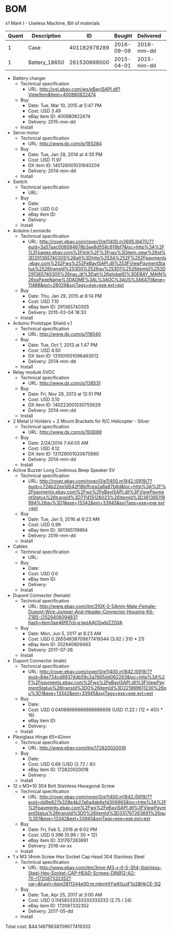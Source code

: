 # BOM
x1 Mark I - Useless Machine, Bill of materials

| Quant | Description        | ID             | Bought     | Delivered  | Unit | Charge | Taxes |   Cost |
|-------|--------------------|----------------|------------|------------|------|--------|-------|--------|
|     1 | Case               |   401182978289 | 2016-09-09 | 2016-mm-dd | each |   3.99 |  0.24 |   4.23 |
|     1 | Battery_18650      |   261530668000 | 2015-04-01 | 2015-mm-dd | each |   3.39 |       |        |




- Battery charger
  - Technical specification
    - URL: http://cgi.ebay.com/ws/eBayISAPI.dll?ViewItem&item=400880822474
  - Buy
    - Date: Tue, Mar 10, 2015 at 5:47 PM
    - Cost: USD 3.49
    - eBay item ID: 400880822474
    - Delivery: 2015-mm-dd
  - Install
- Servo motor
  - Technical specification
    - URL: http://www.dx.com/p/193284
  - Buy
    - Date: Tue, Jan 28, 2014 at 4:35 PM
    - Cost: USD 11.97
    - DX item ID: 140128001031940204
    - Delivery: 2014-mm-dd
  - Install
- Switch
  + Technical specification
    + URL: 
  + Buy
    + Date: 
    + Cost: USD 0.0
    + eBay item ID: 
    + Delivery: 
  - Install
- Arduino Leonardo
  - Technical specification
    - URL: http://rover.ebay.com/rover/0/e11400.m3695.l6470/7?euid=3a57aac006084678b3ae8d558c619bf7&loc=http%3A%2F%2Fpages.ebay.com%2Flink%2F%3Fnav%3Ditem.view%26id%3D291365740305%26alt%3Dhttp%253A%252F%252Fpayments.ebay.com%252Fws%252FeBayISAPI.dll%253FViewPaymentStatus%2526transId%253D0%2526qu%253D1%2526itemId%253D291365740305%26nav_dt%3Dalt%26globalID%3DEBAY_MAIN%26ssPageName%3DADME%3AL%3AOC%3AUS%3A6470&exe=11488&ext=28026&sojTags=exe=exe,ext=ext
  - Buy
    - Date: Thu, Jan 29, 2015 at 8:14 PM
    - Cost: USD 7.10
    - eBay item ID: 291365740305
    - Delivery: 2015-03-04 18:33
  - Install
- Arduino Prototype Shield v.1
  - Technical specification
    - URL: http://www.dx.com/p/118040
  - Buy
    - Date: Tue, Oct 1, 2013 at 1:47 PM
    - Cost: USD 4.50
    - DX item ID: 131001001096463012
    - Delivery: 2014-mm-dd
  - Install
- Relay module 5VDC
  - Technical specification
    - URL: http://www.dx.com/p/138531
  - Buy
    - Date: Fri, Nov 29, 2013 at 12:51 PM
    - Cost: USD 3.10
    - DX item ID: 140223001030755629
    - Delivery: 2014-mm-dd
  - Install
- 2 Metal U Holders + 2 Mount Brackets for R/C Helicopter - Silver
  - Technical specification
    - URL: http://www.dx.com/p/193069
  - Buy
    - Date: 2/24/2014 7:44:05 AM
    - Cost: USD 4.12
    - DX item ID: 131129001020675880
    - Delivery: 2014-mm-dd
  - Install
- Active Buzzer Long Continous Beep Speaker 5V
  - Technical specification
    - URL: http://rover.ebay.com/rover/0/e11400.m1842.l5919/7?euid=c724b22ee1d542f18b1fcea2a6a87b8d&loc=http%3A%2F%2Fpayments.ebay.com%2Fws%2FeBayISAPI.dll%3FViewPaymentStatus%26transId%3D711415126023%26itemId%3D361365119994%26qu%3D1&exe=13342&ext=33945&sojTags=exe=exe,ext=ext
  - Buy
    - Date: Tue, Jan 5, 2016 at 6:23 AM
    - Cost: USD 0.99
    - eBay item ID: 361365119994
    - Delivery: 2016-mm-dd
  - Install
- Cables
  + Technical specification
    + URL: 
  + Buy
    + Date: 
    + Cost: USD 0.0
    + eBay item ID: 
    + Delivery: 
  - Install
- Dupont Connector (female)
  - Technical specification
    - URL: http://www.ebay.com/itm/310X-2-54mm-Male-Female-Dupont-Wire-Jumper-And-Header-Connector-Housing-Kit-Z1B5-/252940609483?hash=item3ae46f67cb:g:jwsAAOSwblZZGllA
  - Buy
    - Date: Mon, Jun 5, 2017 at 8:23 AM
    - Cost: USD 0.26554838709677419344 (3.92 / 310 * 21)
    - eBay item ID: 252940609483
    - Delivery: 2017-07-26
  - Install
- Dupont Connector (male)
  - Technical specification
    - URL: http://rover.ebay.com/rover/0/e11400.m1842.l5919/7?euid=84e734cd89374db59c2a7665dd062263&loc=http%3A%2F%2Fpayments.ebay.com%2Fws%2FeBayISAPI.dll%3FViewPaymentStatus%26transId%3D0%26itemId%3D221969611230%26qu%3D1&exe=13342&ext=33945&sojTags=exe=exe,ext=ext
  - Buy
    - Date: 
    - Cost: USD 0.04066666666666666656 (USD (1.22 / (12 * 40)) * 16)
    - eBay item ID: 
    - Delivery: 
  - Install
- Plexiglass Hinge 65×42mm
  - Technical specification
    - URL: http://www.ebay.com/itm/172820020018
  - Buy
    - Date: 
    - Cost: USD 0.68 (USD (2.72 / 4))
    - eBay item ID: 172820020018
    - Delivery: 
  - Install
- 12 x M3*10 304 Bolt Stainless Hexagonal Screw
  - Technical specification
    - URL: http://rover.ebay.com/rover/0/e11400.m1842.l5919/7?euid=dd9e827b328e4b27a6a4ab6e1d306965&loc=http%3A%2F%2Fpayments.ebay.com%2Fws%2FeBayISAPI.dll%3FViewPaymentStatus%26transId%3D0%26itemId%3D331767263691%26qu%3D1&exe=13342&ext=33945&sojTags=exe=exe,ext=ext
  - Buy
    - Date: Fri, Feb 5, 2016 at 6:02 PM
    - Cost: USD 0.396 (0.99 / 30 * 12)
    - eBay item ID: 331767263691
    - Delivery: 2016-xx-xx
  - Install
- 1 x M3 14mm Screw Hex Socket Cap Head 304 Stainless Steel
  - Technical specification
    - URL: http://www.ebay.com/itm/3mm-M3-x-0-5-304-Stainless-Steel-Hex-Socket-CAP-HEAD-Screws-DIN912-A2-70-/172087332352?var=&hash=item2811344e00:m:mkmHlYwK0uzF1q28HkCE-SQ
  - Buy
    - Date: Tue, Apr 25, 2017 at 3:00 AM
    - Cost: USD 0.11458333333333333333 (2.75 / 24)
    - eBay item ID: 172087332352
    - Delivery: 2017-05-dd
  + Install

Total cost: $44.14679838709677419333
